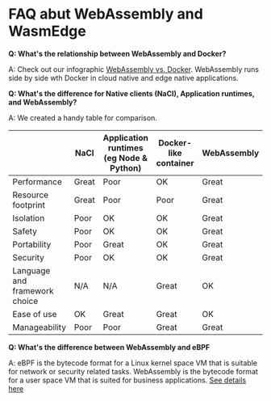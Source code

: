 # FAQ abut WebAssembly and WasmEdge

**Q: What's the relationship between WebAssembly and Docker?**

A: Check out our infographic [WebAssembly vs. Docker](https://wasmedge.org/wasm_docker/). WebAssembly runs side by side wth Docker in cloud native and edge native applications.

**Q: What's the difference for Native clients (NaCl), Application runtimes, and WebAssembly?**

A: We created a handy table for comparison.

|                               | NaCl  | Application runtimes (eg Node &amp; Python)   | Docker-like container | WebAssembly   |
| ---                           | ---   | ---                                           | ---                   | ---           |
| Performance                   | Great | Poor                                          | OK                    | Great         |
| Resource footprint            | Great | Poor                                          | Poor                  | Great         |
| Isolation                     | Poor  | OK                                            | OK                    | Great         |
| Safety                        | Poor  | OK                                            | OK                    | Great         |
| Portability                   | Poor  | Great                                         | OK                    | Great         |
| Security                      | Poor  | OK                                            | OK                    | Great         |
| Language and framework choice | N/A   | N/A                                           | Great                 | OK            |
| Ease of use                   | OK    | Great                                         | Great                 | OK            |
| Manageability                 | Poor  | Poor                                          | Great                 | Great         |

**Q: What's the difference between WebAssembly and eBPF**

A: eBPF is the bytecode format for a Linux kernel space VM that is suitable for network or security related tasks. WebAssembly is the bytecode format for a user space VM that is suited for business applications. [See details here](https://medium.com/codex/ebpf-and-webassembly-whose-vm-reigns-supreme-c2861ce08f89)


